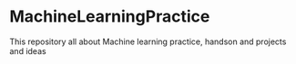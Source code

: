 # MachineLearningPractice
This repository all about Machine learning practice, handson and projects and ideas
